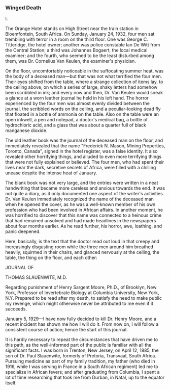 ### Winged Death

I.

The Orange Hotel stands on High Street near the train station in Bloemfontein, South Africa. On Sunday, January 24, 1932, four men sat trembling with terror in a room on the third floor. One was George C. Titteridge, the hotel owner; another was police constable Ian De Witt from the Central Station; a third was Johannes Bogaert, the local medical examiner; and the fourth, who seemed to be the least disturbed among them, was Dr. Cornelius Van Keulen, the examiner's physician.

On the floor, uncomfortably noticeable in the suffocating summer heat, was the body of a deceased man—but that was not what terrified the four men. Their eyes shifted from the table, where a strange collection of items lay, to the ceiling above, on which a series of large, shaky letters had somehow been scribbled in ink; and every now and then, Dr. Van Keulen would sneak a glance at a worn leather journal he held in his left hand. The horror experienced by the four men was almost evenly divided between the journal, the scribbled words on the ceiling, and a peculiar-looking dead fly that floated in a bottle of ammonia on the table. Also on the table were an open inkwell, a pen and notepad, a doctor's medical bag, a bottle of hydrochloric acid, and a glass that was about a quarter full of black manganese dioxide.

The old leather book was the journal of the deceased man on the floor, and immediately revealed that the name "Frederick N. Mason, Mining Properties, Toronto, Canada", signed in the hotel register, was a false identity. It also revealed other horrifying things, and alluded to even more terrifying things that were not fully explained or believed. The four men, who had spent their lives near the dark, secretive secrets of Africa, were filled with a chilling unease despite the intense heat of January.

The blank book was not very large, and the entries were written in a neat handwriting that became more careless and anxious towards the end. It was not quite a diary, as it only documented one aspect of the writer's activities. Dr. Van Keulen immediately recognized the name of the deceased man when he opened the cover, as he was a well-known member of his own profession who had been involved in African affairs. In another moment, he was horrified to discover that this name was connected to a heinous crime that had remained unsolved and had made headlines in the newspapers about four months earlier. As he read further, his horror, awe, loathing, and panic deepened.

Here, basically, is the text that the doctor read out loud in that creepy and increasingly disgusting room while the three men around him breathed heavily, squirmed in their chairs, and glanced nervously at the ceiling, the table, the thing on the floor, and each other:

JOURNAL OF

THOMAS SLAUENWITE, M.D.

Regarding punishment of Henry Sargent Moore, Ph.D., of Brooklyn, New York, Professor of Invertebrate Biology at Columbia University, New York, N.Y. Prepared to be read after my death, to satisfy the need to make public my revenge, which might otherwise never be attributed to me even if it succeeds.

January 5, 1929—I have now fully decided to kill Dr. Henry Moore, and a recent incident has shown me how I will do it. From now on, I will follow a consistent course of action; hence the start of this journal.

It is hardly necessary to repeat the circumstances that have driven me to this path, as the well-informed part of the public is familiar with all the significant facts. I was born in Trenton, New Jersey, on April 12, 1885, the son of Dr. Paul Slauenwite, formerly of Pretoria, Transvaal, South Africa. Pursuing medicine as part of my family tradition, my father (who died in 1916, while I was serving in France in a South African regiment) led me to specialize in African fevers; and after graduating from Columbia, I spent a lot of time researching that took me from Durban, in Natal, up to the equator itself.